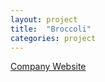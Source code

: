 ```yaml
---
layout: project
title:  "Broccoli"
categories: project
---
```

<a href="https://trybroccoli.com" target='\_blank'>Company Website</a>
